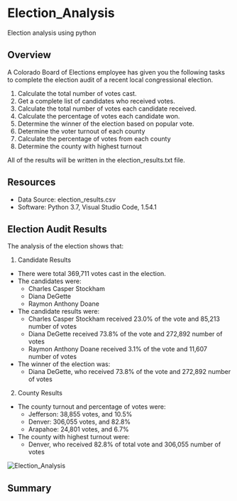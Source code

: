 # Election_Analysis
Election analysis using python

## Overview
A Colorado Board of Elections employee has given you the following tasks to complete the election audit of a recent local congressional election.

1. Calculate the total number of votes cast.
2. Get a complete list of candidates who received votes.
3. Calculate the total number of votes each candidate received.
4. Calculate the percentage of votes each candidate won.
5. Determine the winner of the election based on popular vote.
6. Determine the voter turnout of each county
7. Calculate the percentage of votes from each county
8. Determine the county with highest turnout

All of the results will be written in the election_results.txt file.

## Resources
* Data Source: election_results.csv
* Software: Python 3.7, Visual Studio Code, 1.54.1

## Election Audit Results
The analysis of the election shows that:
1. Candidate Results
* There were total 369,711 votes cast in the election.
* The candidates were:
  * Charles Casper Stockham
  * Diana DeGette
  * Raymon Anthony Doane
* The candidate results were:
  * Charles Casper Stockham received 23.0% of the vote and 85,213 number of votes
  * Diana DeGette received 73.8% of the vote and 272,892 number of votes
  * Raymon Anthony Doane received 3.1% of the vote and 11,607 number of votes
* The winner of the election was:
  * Diana DeGette, who received 73.8% of the vote and 272,892 number of votes

2. County Results
* The county turnout and percentage of votes were:
  * Jefferson: 38,855 votes, and 10.5%
  * Denver: 306,055 votes, and 82.8%
  * Arapahoe: 24,801 votes, and 6.7%
* The county with highest turnout were:
  * Denver, who received 82.8% of total vote and 306,055 number of votes

![Election_Analysis](Election_Analysis.png)

## Summary


